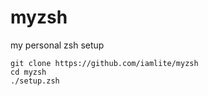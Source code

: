 # myzsh
my personal zsh setup


```
git clone https://github.com/iamlite/myzsh
cd myzsh
./setup.zsh
```
